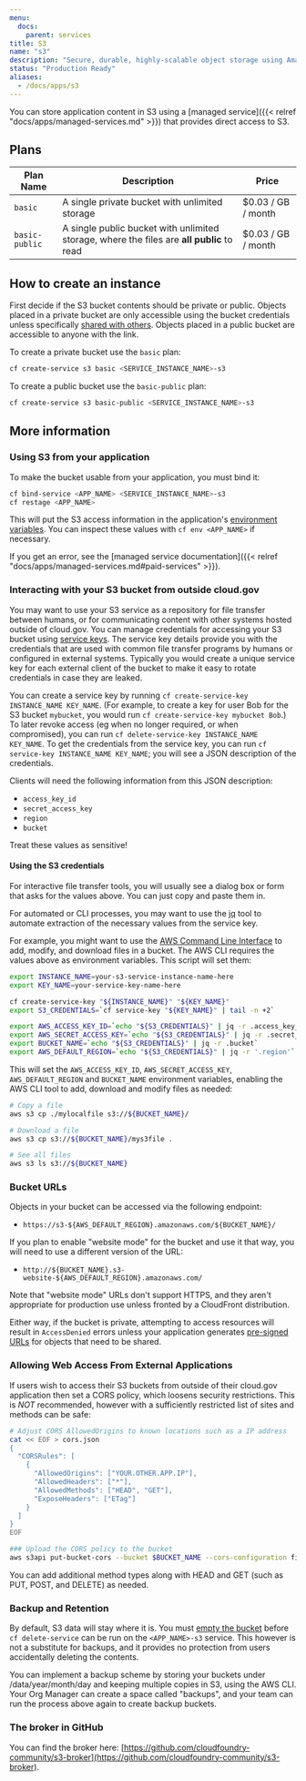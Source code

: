 ```yaml
---
menu:
  docs:
    parent: services
title: S3
name: "s3"
description: "Secure, durable, highly-scalable object storage using Amazon S3"
status: "Production Ready"
aliases:
  - /docs/apps/s3
---
```


You can store application content in S3 using a [managed service]({{< relref "docs/apps/managed-services.md" >}}) that provides direct access to S3.

## Plans

Plan Name | Description | Price
--------- | ----------- | -----
`basic`   | A single private bucket with unlimited storage | $0.03 / GB / month
`basic-public` | A single public bucket with unlimited storage, where the files are **all public** to read | $0.03 / GB / month

## How to create an instance

First decide if the S3 bucket contents should be private or public. Objects placed in a private bucket are only accessible using the bucket credentials unless specifically [shared with others](http://docs.aws.amazon.com/AmazonS3/latest/dev/ShareObjectPreSignedURL.html). Objects placed in a public bucket are accessible to anyone with the link. 

To create a private bucket use the `basic` plan:

```bash
cf create-service s3 basic <SERVICE_INSTANCE_NAME>-s3
```

To create a public bucket use the `basic-public` plan:

```bash
cf create-service s3 basic-public <SERVICE_INSTANCE_NAME>-s3
```

## More information

### Using S3 from your application

To make the bucket usable from your application, you must bind it:

```bash
cf bind-service <APP_NAME> <SERVICE_INSTANCE_NAME>-s3
cf restage <APP_NAME>
```

This will put the S3 access information in the application's [environment variables](https://docs.cloudfoundry.org/devguide/deploy-apps/environment-variable.html). You can inspect these values with `cf env <APP_NAME>` if necessary.

If you get an error, see the [managed service documentation]({{< relref "docs/apps/managed-services.md#paid-services" >}}).

### Interacting with your S3 bucket from outside cloud.gov

You may want to use your S3 service as a repository for file transfer between humans, or for communicating content with other systems hosted outside of cloud.gov. You can manage credentials for accessing your S3 bucket using [service keys](https://docs.cloudfoundry.org/devguide/services/service-keys.html). The service key details provide you with the credentials that are used with common file transfer programs by humans or configured in external systems. Typically you would create a unique service key for each external client of the bucket to make it easy to rotate credentials in case they are leaked.

You can create a service key by running `cf create-service-key INSTANCE_NAME KEY_NAME`. (For example, to create a key for user Bob for the S3 bucket `mybucket`, you would run `cf create-service-key mybucket Bob`.) To later revoke access (eg when no longer required, or when compromised), you can run `cf delete-service-key INSTANCE_NAME KEY_NAME`. To get the credentials from the service key, you can run `cf service-key INSTANCE_NAME KEY_NAME`; you will see a JSON description of the credentials. 

Clients will need the following information from this JSON description:

* `access_key_id`
* `secret_access_key`
* `region`
* `bucket`

Treat these values as sensitive! 

#### Using the S3 credentials

For interactive file transfer tools, you will usually see a dialog box or form that asks for the values above. You can just copy and paste them in.

For automated or CLI processes, you may want to use the [jq](https://stedolan.github.io/jq/) tool to automate extraction of the necessary values from the service key.

For example, you might want to use the [AWS Command Line Interface](https://aws.amazon.com/cli/) to add, modify, and download files in a bucket. The AWS CLI requires the values above as environment variables. This script will set them:

```bash
export INSTANCE_NAME=your-s3-service-instance-name-here
export KEY_NAME=your-service-key-name-here

cf create-service-key "${INSTANCE_NAME}" "${KEY_NAME}"
export S3_CREDENTIALS=`cf service-key "${KEY_NAME}" | tail -n +2`

export AWS_ACCESS_KEY_ID=`echo "${S3_CREDENTIALS}" | jq -r .access_key_id`
export AWS_SECRET_ACCESS_KEY=`echo "${S3_CREDENTIALS}" | jq -r .secret_access_key`
export BUCKET_NAME=`echo "${S3_CREDENTIALS}" | jq -r .bucket`
export AWS_DEFAULT_REGION=`echo "${S3_CREDENTIALS}" | jq -r '.region'`
```

This will set the `AWS_ACCESS_KEY_ID`, `AWS_SECRET_ACCESS_KEY`, `AWS_DEFAULT_REGION` and `BUCKET_NAME` environment variables, enabling the AWS CLI tool to add, download and modify files as needed:

```bash
# Copy a file
aws s3 cp ./mylocalfile s3://${BUCKET_NAME}/

# Download a file
aws s3 cp s3://${BUCKET_NAME}/mys3file .

# See all files
aws s3 ls s3://${BUCKET_NAME}
```

### Bucket URLs
Objects in your bucket can be accessed via the following endpoint:

* `https://s3-${AWS_DEFAULT_REGION}.amazonaws.com/${BUCKET_NAME}/`

If you plan to enable "website mode" for the bucket and use it that way, you will need to use a different version of the URL:

* `http://${BUCKET_NAME}.s3-website-${AWS_DEFAULT_REGION}.amazonaws.com/`

Note that "website mode" URLs don't support HTTPS, and they aren't appropriate for production use unless fronted by a CloudFront distribution.

Either way, if the bucket is private, attempting to access resources will result in `AccessDenied` errors unless your application generates [pre-signed URLs](http://docs.aws.amazon.com/AmazonS3/latest/dev/ShareObjectPreSignedURL.html) for objects that need to be shared.

### Allowing Web Access From External Applications
If users wish to access their S3 buckets from outside of their cloud.gov application then set a CORS policy, which loosens security restrictions.  This is *NOT* recommended, however with a sufficiently restricted list of sites and methods can be safe:

```bash
# Adjust CORS AllowedOrigins to known locations such as a IP address
cat << EOF > cors.json
{
  "CORSRules": [
    {
      "AllowedOrigins": ["YOUR.OTHER.APP.IP"],
      "AllowedHeaders": ["*"],
      "AllowedMethods": ["HEAD", "GET"],
      "ExposeHeaders": ["ETag"]
    }
  ]
}
EOF

### Upload the CORS policy to the bucket
aws s3api put-bucket-cors --bucket $BUCKET_NAME --cors-configuration file://cors.json
```
You can add additional method types along with HEAD and GET (such as PUT, POST, and DELETE) as needed.

### Backup and Retention
By default, S3 data will stay where it is. You must [empty the bucket](http://docs.aws.amazon.com/AmazonS3/latest/dev/delete-or-empty-bucket.html#empty-bucket-awscli) before `cf delete-service` can be run on the `<APP_NAME>-s3` service.  This however is not a substitute for backups, and it provides no protection from users accidentally deleting the contents.

You can implement a backup scheme by storing your buckets under /data/year/month/day and keeping multiple copies in S3, using the AWS CLI. Your Org Manager can create a space called "backups", and your team can run the process above again to create backup buckets.

### The broker in GitHub

You can find the broker here: [https://github.com/cloudfoundry-community/s3-broker](https://github.com/cloudfoundry-community/s3-broker).
